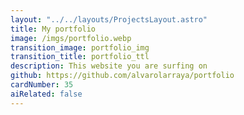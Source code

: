 ```yaml
---
layout: "../../layouts/ProjectsLayout.astro"
title: My portfolio
image: /imgs/portfolio.webp
transition_image: portfolio_img
transition_title: portfolio_ttl
description: This website you are surfing on
github: https://github.com/alvarolarraya/portfolio
cardNumber: 35
aiRelated: false
---
```

